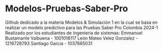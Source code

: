 # Modelos-Pruebas-Saber-Pro
Github dedicado a la materia Modelos &amp; Simulación 1 en la cual se basa en realizar un modelo predictivo para las Pruebas Saber Pro Colombia 2024-1
Realizado por los estudiantes de ingenieria de sistemas:
Emmanuel Bustamante Valbuena - 1001018117
León Mateo Velez Gonzalez - 1216728793
Santiago Garcia - 1037665031
